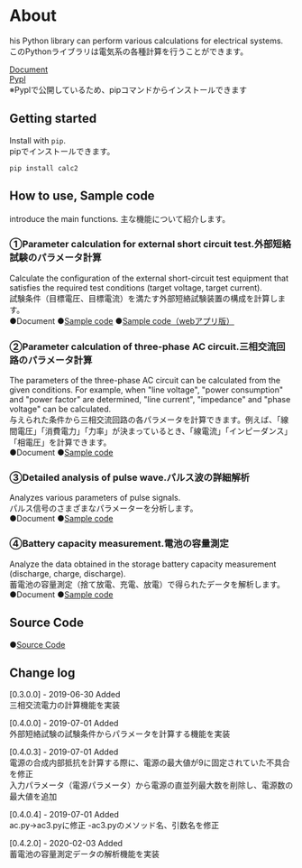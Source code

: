 # About
his Python library can perform various calculations for electrical systems.  
このPythonライブラリは電気系の各種計算を行うことができます。
  
[Document](https://tanaka0079.github.io/libs/python/calc2/docs/html/index.html)   
[Pypl](https://pypi.org/project/calc2/)  
※Pyplで公開しているため、pipコマンドからインストールできます  

## Getting started
Install with `pip`.  
pipでインストールできます。

```
pip install calc2
```

## How to use, Sample code
introduce the main functions.
主な機能について紹介します。

### ①Parameter calculation for external short circuit test.外部短絡試験のパラメータ計算  
Calculate the configuration of the external short-circuit test equipment that satisfies the required test conditions (target voltage, target current).  
試験条件（目標電圧、目標電流）を満たす外部短絡試験装置の構成を計算します。  
●Document ●[Sample code](https://github.com/tanaka0079/libs/blob/master/python/calc2/examples/short_test/sample1.py
)  ●[Sample code（webアプリ版）](https://github.com/tanaka0079/libs/tree/master/python/calc2/examples/short_test_webapp)  

### ②Parameter calculation of three-phase AC circuit.三相交流回路のパラメータ計算
The parameters of the three-phase AC circuit can be calculated from the given conditions. For example, when "line voltage", "power consumption" and "power factor" are determined, "line current", "impedance" and "phase voltage" can be calculated.  
与えられた条件から三相交流回路の各パラメータを計算できます。例えば、「線間電圧」「消費電力」「力率」が決まっているとき、「線電流」「インピーダンス」「相電圧」を計算できます。  
●Document ●[Sample code](https://github.com/tanaka0079/libs/blob/master/python/calc2/examples/ac3_test/sample1.py)  


### ③Detailed analysis of pulse wave.パルス波の詳細解析  
Analyzes various parameters of pulse signals.  
パルス信号のさまざまなパラメーターを分析します。   
●Document ●[Sample code]()  

### ④Battery capacity measurement.電池の容量測定
Analyze the data obtained in the storage battery capacity measurement (discharge, charge, discharge).  
蓄電池の容量測定（捨て放電、充電、放電）で得られたデータを解析します。  
●Document ●[Sample code](
https://github.com/tanaka0079/libs/blob/master/python/calc2/examples/battery_capacity_ah/sample1.py
)  

## Source Code

●[Source Code](https://github.com/tanaka0079/libs/tree/master/python/calc2/calc2/electricity)

## Change log
[0.3.0.0] - 2019-06-30 Added  
三相交流電力の計算機能を実装  

[0.4.0.0] - 2019-07-01 Added    
外部短絡試験の試験条件からパラメータを計算する機能を実装  

[0.4.0.3] - 2019-07-01 Added    
電源の合成内部抵抗を計算する際に、電源の最大値が9に固定されていた不具合を修正  
入力パラメータ（電源パラメータ）から電源の直並列最大数を削除し、電源数の最大値を追加  

[0.4.0.4] - 2019-07-01 Added    
ac.py→ac3.pyに修正 -ac3.pyのメソッド名、引数名を修正  

[0.4.2.0] - 2020-02-03 Added  
蓄電池の容量測定データの解析機能を実装  